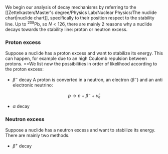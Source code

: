 We begin our analysis of decay mechanisms by referring to the [[Zettelkasten/Master's degree/Physics Lab/Nuclear Physics/The nuclide chart|nuclide chart]], specifically to their position respect to the stability line.
Up to $^{208}\mbox{Pb}$, so $N<126$, there are mainly 2 reasons why a nuclide decays towards the stability line: proton or neutron excess.
### **Proton excess**
Suppose a nuclide has a proton excess and want to stabilize its energy. This can happen, for example due to an high Coulomb repulsion between protons.
==We list now the possibilities in order of likelihood according to the proton excess:

- $\beta^-$ decay
A proton is converted in a neutron, an electron ($\beta^-$) and an anti electronic neutrino:

$$ p \to n + \beta^- + \bar{\nu}_e $$
- $\alpha$ decay
### **Neutron excess**
Suppose a nuclide has a neutron excess and want to stabilize its energy.
There are mainly two methods.
 -  $\beta^+$ decay
